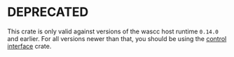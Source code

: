 # DEPRECATED

This crate is only valid against versions of the wascc host runtime `0.14.0` and earlier. For all versions newer than that, you should be using the [control interface](https://github.com/wascc/wasmCloud/tree/main/crates/control-interface) crate.
